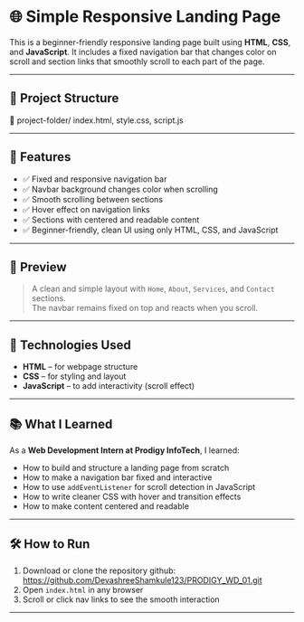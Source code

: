 # 🌐 Simple Responsive Landing Page

This is a beginner-friendly responsive landing page built using **HTML**, **CSS**, and **JavaScript**. It includes a fixed navigation bar that changes color on scroll and section links that smoothly scroll to each part of the page.

---

## 📁 Project Structure

📁 project-folder/
index.html,
style.css,
script.js

---

## 🚀 Features

- ✅ Fixed and responsive navigation bar  
- ✅ Navbar background changes color when scrolling  
- ✅ Smooth scrolling between sections  
- ✅ Hover effect on navigation links  
- ✅ Sections with centered and readable content  
- ✅ Beginner-friendly, clean UI using only HTML, CSS, and JavaScript  

---

## 📸 Preview

> A clean and simple layout with `Home`, `About`, `Services`, and `Contact` sections.  
> The navbar remains fixed on top and reacts when you scroll.

---

## 🔧 Technologies Used

- **HTML** – for webpage structure  
- **CSS** – for styling and layout  
- **JavaScript** – to add interactivity (scroll effect)

---

## 📚 What I Learned

As a **Web Development Intern at Prodigy InfoTech**, I learned:
- How to build and structure a landing page from scratch
- How to make a navigation bar fixed and interactive
- How to use `addEventListener` for scroll detection in JavaScript
- How to write cleaner CSS with hover and transition effects
- How to make content centered and readable

---

## 🛠️ How to Run

1. Download or clone the repository
   github: https://github.com/DevashreeShamkule123/PRODIGY_WD_01.git
3. Open `index.html` in any browser  
4. Scroll or click nav links to see the smooth interaction

---
 
